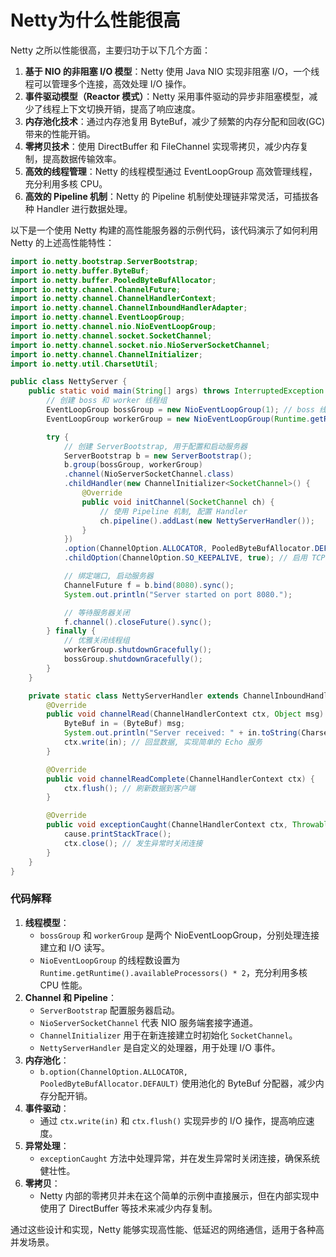 # Netty为什么性能很高

Netty 之所以性能很高，主要归功于以下几个方面：

1. **基于 NIO 的非阻塞 I/O 模型**：Netty 使用 Java NIO 实现非阻塞 I/O，一个线程可以管理多个连接，高效处理 I/O 操作。
2. **事件驱动模型（Reactor 模式）**：Netty 采用事件驱动的异步非阻塞模型，减少了线程上下文切换开销，提高了响应速度。
3. **内存池化技术**：通过内存池复用 ByteBuf，减少了频繁的内存分配和回收(GC)带来的性能开销。
4. **零拷贝技术**：使用 DirectBuffer 和 FileChannel 实现零拷贝，减少内存复制，提高数据传输效率。
5. **高效的线程管理**：Netty 的线程模型通过 EventLoopGroup 高效管理线程，充分利用多核 CPU。
6. **高效的 Pipeline 机制**：Netty 的 Pipeline 机制使处理链非常灵活，可插拔各种 Handler 进行数据处理。

以下是一个使用 Netty 构建的高性能服务器的示例代码，该代码演示了如何利用 Netty 的上述高性能特性：

```java
import io.netty.bootstrap.ServerBootstrap;  
import io.netty.buffer.ByteBuf;  
import io.netty.buffer.PooledByteBufAllocator;  
import io.netty.channel.ChannelFuture;  
import io.netty.channel.ChannelHandlerContext;  
import io.netty.channel.ChannelInboundHandlerAdapter;  
import io.netty.channel.EventLoopGroup;  
import io.netty.channel.nio.NioEventLoopGroup;  
import io.netty.channel.socket.SocketChannel;  
import io.netty.channel.socket.nio.NioServerSocketChannel;  
import io.netty.channel.ChannelInitializer;  
import io.netty.util.CharsetUtil;  

public class NettyServer {  
    public static void main(String[] args) throws InterruptedException {  
        // 创建 boss 和 worker 线程组  
        EventLoopGroup bossGroup = new NioEventLoopGroup(1); // boss 线程, 处理 Accept 事件  
        EventLoopGroup workerGroup = new NioEventLoopGroup(Runtime.getRuntime().availableProcessors() * 2); // worker 线程组, 处理读写事件  

        try {  
            // 创建 ServerBootstrap, 用于配置和启动服务器  
            ServerBootstrap b = new ServerBootstrap();  
            b.group(bossGroup, workerGroup)  
            .channel(NioServerSocketChannel.class)  
            .childHandler(new ChannelInitializer<SocketChannel>() {  
                @Override  
                public void initChannel(SocketChannel ch) {  
                    // 使用 Pipeline 机制, 配置 Handler  
                    ch.pipeline().addLast(new NettyServerHandler());  
                }  
            })  
            .option(ChannelOption.ALLOCATOR, PooledByteBufAllocator.DEFAULT) // 使用 Pooled ByteBuf  
            .childOption(ChannelOption.SO_KEEPALIVE, true); // 启用 TCP 连接保活机制  

            // 绑定端口, 启动服务器  
            ChannelFuture f = b.bind(8080).sync();  
            System.out.println("Server started on port 8080.");  

            // 等待服务器关闭  
            f.channel().closeFuture().sync();  
        } finally {  
            // 优雅关闭线程组  
            workerGroup.shutdownGracefully();  
            bossGroup.shutdownGracefully();  
        }  
    }  

    private static class NettyServerHandler extends ChannelInboundHandlerAdapter {  
        @Override  
        public void channelRead(ChannelHandlerContext ctx, Object msg) {  
            ByteBuf in = (ByteBuf) msg;  
            System.out.println("Server received: " + in.toString(CharsetUtil.UTF_8));  
            ctx.write(in); // 回显数据, 实现简单的 Echo 服务  
        }  

        @Override  
        public void channelReadComplete(ChannelHandlerContext ctx) {  
            ctx.flush(); // 刷新数据到客户端  
        }  

        @Override  
        public void exceptionCaught(ChannelHandlerContext ctx, Throwable cause) {  
            cause.printStackTrace();  
            ctx.close(); // 发生异常时关闭连接  
        }  
    }  
}
```

### 代码解释

1. **线程模型**：
    - `bossGroup` 和 `workerGroup` 是两个 NioEventLoopGroup，分别处理连接建立和 I/O 读写。
    - `NioEventLoopGroup` 的线程数设置为 `Runtime.getRuntime().availableProcessors() * 2`，充分利用多核 CPU 性能。
2. **Channel 和 Pipeline**：
    - `ServerBootstrap` 配置服务器启动。
    - `NioServerSocketChannel` 代表 NIO 服务端套接字通道。
    - `ChannelInitializer` 用于在新连接建立时初始化 `SocketChannel`。
    - `NettyServerHandler` 是自定义的处理器，用于处理 I/O 事件。
3. **内存池化**：
    - `b.option(ChannelOption.ALLOCATOR, PooledByteBufAllocator.DEFAULT)` 使用池化的 ByteBuf 分配器，减少内存分配开销。
4. **事件驱动**：
    - 通过 `ctx.write(in)` 和 `ctx.flush()` 实现异步的 I/O 操作，提高响应速度。
5. **异常处理**：
    - `exceptionCaught` 方法中处理异常，并在发生异常时关闭连接，确保系统健壮性。
6. **零拷贝**：
    - Netty 内部的零拷贝并未在这个简单的示例中直接展示，但在内部实现中使用了 DirectBuffer 等技术来减少内存复制。

通过这些设计和实现，Netty 能够实现高性能、低延迟的网络通信，适用于各种高并发场景。
